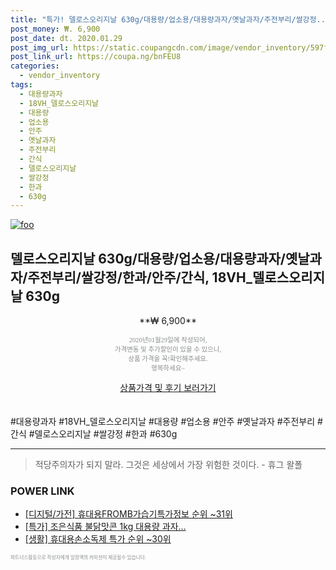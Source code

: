 ```yaml
--- 
title: "특가! 델로스오리지날 630g/대용량/업소용/대용량과자/옛날과자/주전부리/쌀강정..." 
post_money: ₩. 6,900 
post_date: dt. 2020.01.29 
post_img_url: https://static.coupangcdn.com/image/vendor_inventory/597f/893f97b0f26d47fdf8929886e1ddabe62e3af5ffef7c0e3642b4d0b6200e.jpg 
post_link_url: https://coupa.ng/bnFEU8 
categories: 
  - vendor_inventory 
tags: 
  - 대용량과자 
  - 18VH_델로스오리지날 
  - 대용량 
  - 업소용 
  - 안주 
  - 옛날과자 
  - 주전부리 
  - 간식 
  - 델로스오리지날 
  - 쌀강정 
  - 한과 
  - 630g 
--- 
```

[![foo](https://static.coupangcdn.com/image/vendor_inventory/597f/893f97b0f26d47fdf8929886e1ddabe62e3af5ffef7c0e3642b4d0b6200e.jpg)](https://coupa.ng/bnFEU8) 

## 델로스오리지날 630g/대용량/업소용/대용량과자/옛날과자/주전부리/쌀강정/한과/안주/간식, 18VH_델로스오리지날 630g 
<p style="text-align: center;">**₩ 6,900**</p> 
<p style="text-align: center;"><span style="color: #898c8f; font-family: Georgia,Times,serif; font-size: 0.75em;">2020년01월29일에 작성되어, <br>가격변동 및 추가할인이 있을 수 있으니,<br> 상품 가격을 꼭!확인해주세요.<br>행복하세요~</span> 
</p>	 
<div markdown="0" style="text-align: center;"><a href="https://coupa.ng/bnFEU8" class="btn btn--success">상품가격 및 후기 보러가기</a></div> 
<br><br> 
  #대용량과자 #18VH_델로스오리지날 #대용량 #업소용 #안주 #옛날과자 #주전부리 #간식 #델로스오리지날 #쌀강정 #한과 #630g 
<hr> 

> 적당주의자가 되지 말라. 그것은 세상에서 가장 위험한 것이다. - 휴그 왈폴 


### POWER LINK

* <a href="https://blog.naver.com/fasyy4321/221771826455" target="_blank"> [디지털/가전] 휴대용FROMB가습기특가정보 순위 ~31위</a>
* <a href="https://blog.naver.com/santokki14/221790455365" target="_blank">[특가] 조은식품 불닭맛콘 1kg 대용량 과자...</a>
* <a href="https://blog.naver.com/sakai111/221785141470" target="_blank"> [생활] 휴대용손소독제 특가 순위 ~30위</a>

<span style="color: #898c8f; font-family: Georgia,Times,serif; font-size: 0.55em;">파트너스활동으로 작성자에게 일정액의 커미션이 제공될수 있습니다.</span> 
